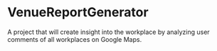 # VenueReportGenerator
A project that will create insight into the workplace by analyzing user comments of all workplaces on Google Maps.
